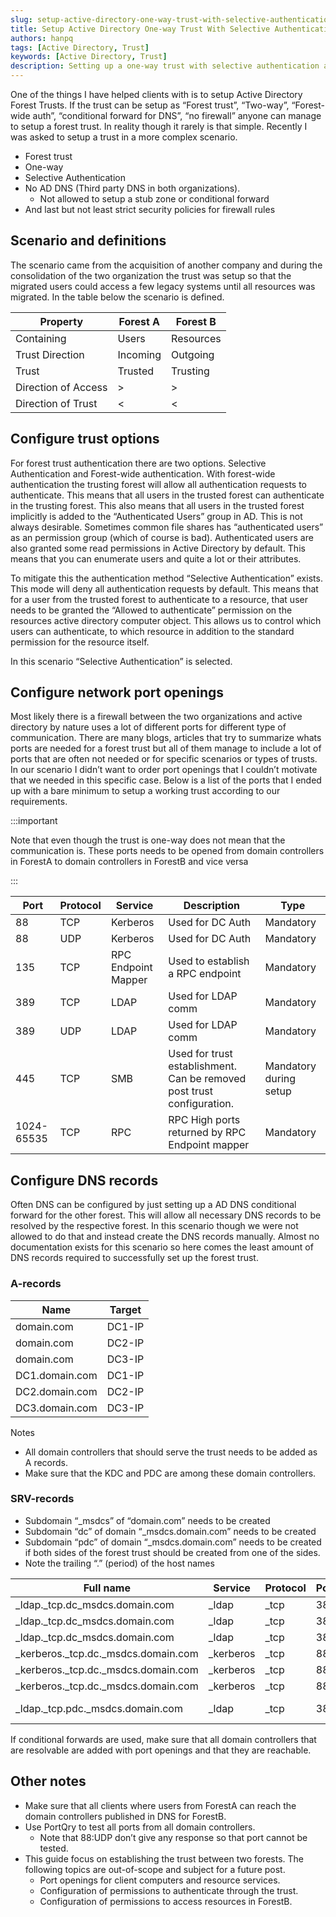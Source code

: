 ```yaml
---
slug: setup-active-directory-one-way-trust-with-selective-authentication
title: Setup Active Directory One-way Trust With Selective Authentication
authors: hanpq
tags: [Active Directory, Trust]
keywords: [Active Directory, Trust]
description: Setting up a one-way trust with selective authentication and without DNS conditional forward
---
```


<div class="fb-share-button"
data-href="https://getps.dev/blog/setup-active-directory-one-way-trust-with-selective-authentication"
data-layout="button"
data-size="small">
</div>

One of the things I have helped clients with is to setup Active Directory Forest Trusts. If the trust can be setup as “Forest trust”, “Two-way”, “Forest-wide auth”, “conditional forward for DNS”, “no firewall” anyone can manage to setup a forest trust. In reality though it rarely is that simple. Recently I was asked to setup a trust in a more complex scenario.

- Forest trust
- One-way
- Selective Authentication
- No AD DNS (Third party DNS in both organizations).
  - Not allowed to setup a stub zone or conditional forward
- And last but not least strict security policies for firewall rules

## Scenario and definitions

The scenario came from the acquisition of another company and during the consolidation of the two organization the trust was setup so that the migrated users could access a few legacy systems until all resources was migrated. In the table below the scenario is defined.

| Property            | Forest A | Forest B  |
| ------------------- | -------- | --------- |
| Containing          | Users    | Resources |
| Trust Direction     | Incoming | Outgoing  |
| Trust               | Trusted  | Trusting  |
| Direction of Access | >       | >        |
| Direction of Trust  | \<       | \<        |

## Configure trust options

For forest trust authentication there are two options. Selective Authentication and Forest-wide authentication. With forest-wide authentication the trusting forest will allow all authentication requests to authenticate. This means that all users in the trusted forest can authenticate in the trusting forest. This also means that all users in the trusted forest implicitly is added to the “Authenticated Users” group in AD. This is not always desirable. Sometimes common file shares has “authenticated users” as an permission group (which of course is bad). Authenticated users are also granted some read permissions in Active Directory by default. This means that you can enumerate users and quite a lot or their attributes.

To mitigate this the authentication method “Selective Authentication” exists. This mode will deny all authentication requests by default. This means that for a user from the trusted forest to authenticate to a resource, that user needs to be granted the “Allowed to authenticate” permission on the resources active directory computer object. This allows us to control which users can authenticate, to which resource in addition to the standard permission for the resource itself.

In this scenario “Selective Authentication” is selected.

## Configure network port openings

Most likely there is a firewall between the two organizations and active directory by nature uses a lot of different ports for different type of communication. There are many blogs, articles that try to summarize whats ports are needed for a forest trust but all of them manage to include a lot of ports that are often not needed or for specific scenarios or types of trusts. In our scenario I didn’t want to order port openings that I couldn’t motivate that we needed in this specific case. Below is a list of the ports that I ended up with a bare minimum to setup a working trust according to our requirements.

:::important

Note that even though the trust is one-way does not mean that the communication is. These ports needs to be opened from domain controllers in ForestA to domain controllers in ForestB and vice versa

:::

| Port       | Protocol | Service             | Description                                                            | Type                   |
| ---------- | -------- | ------------------- | ---------------------------------------------------------------------- | ---------------------- |
| 88         | TCP      | Kerberos            | Used for DC Auth                                                       | Mandatory              |
| 88         | UDP      | Kerberos            | Used for DC Auth                                                       | Mandatory              |
| 135        | TCP      | RPC Endpoint Mapper | Used to establish a RPC endpoint                                       | Mandatory              |
| 389        | TCP      | LDAP                | Used for LDAP comm                                                     | Mandatory              |
| 389        | UDP      | LDAP                | Used for LDAP comm                                                     | Mandatory              |
| 445        | TCP      | SMB                 | Used for trust establishment. Can be removed post trust configuration. | Mandatory during setup |
| 1024-65535 | TCP      | RPC                 | RPC High ports returned by RPC Endpoint mapper                         | Mandatory              |

## Configure DNS records

Often DNS can be configured by just setting up a AD DNS conditional forward for the other forest. This will allow all necessary DNS records to be resolved by the respective forest. In this scenario though we were not allowed to do that and instead create the DNS records manually. Almost no documentation exists for this scenario so here comes the least amount of DNS records required to successfully set up the forest trust.

### A-records

| Name           | Target |
| -------------- | ------ |
| domain.com     | DC1-IP |
| domain.com     | DC2-IP |
| domain.com     | DC3-IP |
| DC1.domain.com | DC1-IP |
| DC2.domain.com | DC2-IP |
| DC3.domain.com | DC3-IP |

Notes

- All domain controllers that should serve the trust needs to be added as A records.
- Make sure that the KDC and PDC are among these domain controllers.

### SRV-records

- Subdomain “_msdcs” of “domain.com” needs to be created
- Subdomain “dc” of domain “_msdcs.domain.com” needs to be created
- Subdomain “pdc” of domain “_msdcs.domain.com” needs to be created if both sides of the forest trust should be created from one of the sides.
- Note the trailing “.” (period) of the host names

| Full name                           | Service   | Protocol | Port | Priority | Weight | Host                                  |
| ----------------------------------- | --------- | -------- | ---- | -------- | ------ | ------------------------------------- |
| _ldap._tcp.dc_msdcs.domain.com      | _ldap     | _tcp     | 389  | 0        | 100    | DC1.domain.com                        |
| _ldap._tcp.dc_msdcs.domain.com      | _ldap     | _tcp     | 389  | 0        | 100    | DC2.domain.com                        |
| _ldap._tcp.dc_msdcs.domain.com      | _ldap     | _tcp     | 389  | 0        | 100    | DC3.domain.com                        |
| _kerberos._tcp.dc._msdcs.domain.com | _kerberos | _tcp     | 88   | 0        | 100    | DC1.domain.com                        |
| _kerberos._tcp.dc._msdcs.domain.com | _kerberos | _tcp     | 88   | 0        | 100    | DC2.domain.com                        |
| _kerberos._tcp.dc._msdcs.domain.com | _kerberos | _tcp     | 88   | 0        | 100    | DC3.domain.com                        |
| _ldap._tcp.pdc._msdcs.domain.com    | _ldap     | _tcp     | 389  | 0        | 100    | DC1.domain.com(PDC domain controller) |

If conditional forwards are used, make sure that all domain controllers that are resolvable are added with port openings and that they are reachable.

## Other notes

- Make sure that all clients where users from ForestA can reach the domain controllers published in DNS for ForestB.
- Use PortQry to test all ports from all domain controllers.
  - Note that 88:UDP don’t give any response so that port cannot be tested.
- This guide focus on establishing the trust between two forests. The following topics are out-of-scope and subject for a future post.
  - Port openings for client computers and resource services.
  - Configuration of permissions to authenticate through the trust.
  - Configuration of permissions to access resources in ForestB.

<Comments />

